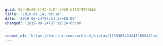 ```yaml
---
guid: 55a48cd0-1f43-4c8f-b428-df15f9040bbb
title: '2019.06.14, 09:14'
date: '2019-06-14T07:14:37+00:00'
changed: '2019-09-24T07:19:24+00:00'


repost_of: 'https://twitter.com/zachleat/status/1139363424243265541?s=19'
---
```


